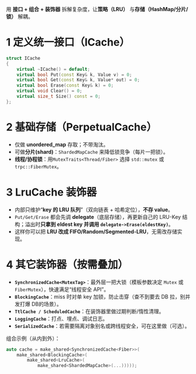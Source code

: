 用 **接口 + 组合 + 装饰器** 拆解复杂度，让**策略（LRU）** 与**存储（HashMap/分片/锁）** 解耦。
# 1 定义统一接口（ICache）
```cpp
struct ICache
{
    virtual ~ICache() = default;
    virtual bool Put(const Key& k, Value v) = 0;
    virtual bool Get(const Key& k, Value* out) = 0;
    virtual bool Erase(const Key& k) = 0;
    virtual void Clear() = 0;
    virtual size_t Size() const = 0;
};
```
# 2 基础存储（PerpetualCache）

- 仅做 **unordered_map** 存取；不带淘汰。
- 可做**分片(shard)**：`ShardedMapCache` 来降低锁竞争（每片一把锁）。
- **线程/协程锁**：用`MutexTraits<Thread/Fiber>` 选择 `std::mutex` 或 `trpc::FiberMutex`。
# 3 LruCache 装饰器
- 内部只维护“**key 的 LRU 队列**”（双向链表 + 哈希定位），**不存 value**。
- `Put/Get/Erase` 都会先调 **delegate**（底层存储），再更新自己的 LRU-Key 结构；溢出时**只拿到 eldest key 并调用 `delegate->Erase(eldestKey)`**。
- 这样你可以把 **LRU 改成 FIFO/Random/Segmented-LRU**，无需改存储实现。
# 4 其它装饰器（按需叠加）

- **`SynchronizedCache<MutexTag>`**：最外层一把大锁（模板参数决定 `Mutex` 或 `FiberMutex`），快速满足“线程安全 API”。
- **`BlockingCache`**：miss 时对单 key 加锁，防止击穿（查不到要去 DB 拉，别并发打爆 DB的场景）。
- **`TtlCache / ScheduledCache`**：在装饰器里做过期判断/惰性清理。
- **`LoggingCache`**：打点、埋点、调试日志。
- **`SerializedCache`**：若需要隔离对象别名或跨线程安全，可在这里做（可选）。

组合示例（从内到外）：  
```cpp
auto cache = make_shared<SynchronizedCache<Fiber>>(
    make_shared<BlockingCache>(
        make_shared<LruCache>(
            make_shared<ShardedMapCache>(...)))));
```